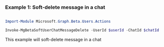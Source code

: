 ### Example 1: Soft-delete message in a chat

```powershell

Import-Module Microsoft.Graph.Beta.Users.Actions

Invoke-MgBetaSoftUserChatMessageDelete -UserId $userId -ChatId $chatId -ChatMessageId $chatMessageId

```
This example will soft-delete message in a chat

